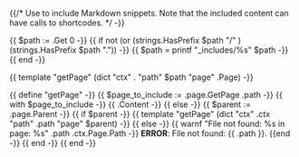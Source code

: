 {{/* Use to include Markdown snippets. Note that the included content can have
calls to shortcodes. */ -}}

{{ $path := .Get 0 -}}
{{ if not (or
  (strings.HasPrefix $path "/" )
  (strings.HasPrefix $path "."))
-}}
  {{ $path = printf "_includes/%s" $path -}}
{{ end -}}

{{ template "getPage" (dict "ctx" . "path" $path "page" .Page) -}}

{{ define "getPage" -}}
  {{ $page_to_include := .page.GetPage .path -}}
  {{ with $page_to_include -}}
    {{ .Content -}}
  {{ else -}}
    {{ $parent := .page.Parent -}}
    {{ if $parent -}}
      {{ template "getPage" (dict "ctx" .ctx "path" .path "page" $parent) -}}
    {{ else -}}
      {{ warnf "File not found: %s in page: %s" .path .ctx.Page.Path -}}
      **ERROR**: File not found: {{ .path }}.
    {{end -}}
  {{ end -}}
{{ end -}}
